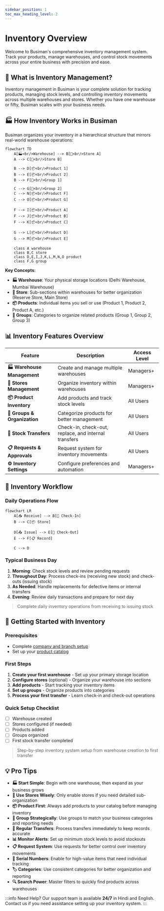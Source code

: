 ```yaml
---
sidebar_position: 1
toc_max_heading_level: 2
---
```


# Inventory Overview

Welcome to Busiman's comprehensive inventory management system. Track your products, manage warehouses, and control stock movements across your entire business with precision and ease.

## 🎯 **What is Inventory Management?**

Inventory management in Busiman is your complete solution for tracking products, managing stock levels, and controlling inventory movements across multiple warehouses and stores. Whether you have one warehouse or fifty, Busiman scales with your business needs.

## 🏭 **How Inventory Works in Busiman**

Busiman organizes your inventory in a hierarchical structure that mirrors real-world warehouse operations:

```mermaid
flowchart TD
    A[🏭<br/>Warehouse] --> B[🏪<br/>Store A]
    A --> C[🏪<br/>Store B]

    B --> D[📦<br/>Product 1]
    B --> E[📦<br/>Product 2]
    B --> F[📁<br/>Group 1]

    C --> G[📁<br/>Group 2]
    C --> N[📦<br/>Product F]
    C --> O[📦<br/>Product G]

    F --> I[📦<br/>Product A]
    F --> J[📦<br/>Product B]
    F --> K[📦<br/>Product C]

    G --> L[📦<br/>Product D]
    G --> M[📦<br/>Product E]

    class A warehouse
    class B,C store
    class D,E,I,J,K,L,M,N,O product
    class F,G group
```

**Key Concepts:**

- **🏭 Warehouse**: Your physical storage locations (Delhi Warehouse, Mumbai Warehouse)
- **🏪 Store**: Sub-sections within warehouses for better organization (Reserve Store, Main Store)
- **📦 Products**: Individual items you sell or use (Product 1, Product 2, Product A, etc.)
- **📁 Groups**: Categories to organize related products (Group 1, Group 2, Group 3)

## 📊 **Inventory Features Overview**

| Feature                      | Description                                          | Access Level |
| ---------------------------- | ---------------------------------------------------- | ------------ |
| **🏭 Warehouse Management**  | Create and manage multiple warehouses                | Managers+    |
| **🏪 Stores Management**     | Organize inventory within warehouses                 | Managers+    |
| **📦 Product Inventory**     | Add products and track stock levels                  | All Users    |
| **📁 Groups & Organization** | Categorize products for better management            | All Users    |
| **🔄 Stock Transfers**       | Check-in, check-out, replace, and internal transfers | All Users    |
| **📋 Requests & Approvals**  | Request system for inventory movements               | All Users    |
| **⚙️ Inventory Settings**    | Configure preferences and automation                 | Managers+    |

## 🔄 **Inventory Workflow**

### Daily Operations Flow

```mermaid
flowchart LR
    A[📥 Receive] --> B[🔄 Check-In]
    B --> C[📦 Store]

    D[📤 Issue] --> E[🔄 Check-Out]
    E --> F[📋 Record]

    C --> D
```

### Typical Business Day

1. **Morning**: Check stock levels and review pending requests
2. **Throughout Day**: Process check-ins (receiving new stock) and check-outs (issuing stock)
3. **As Needed**: Handle replacements for defective items or internal transfers
4. **Evening**: Review daily transactions and prepare for next day

<!-- ![Daily Inventory Workflow](/img/inventory/daily-workflow.gif) -->

> Complete daily inventory operations from receiving to issuing stock

## 🚀 **Getting Started with Inventory**

### Prerequisites

- Complete [company and branch setup](/getting-started/onboarding)
- Set up your [product catalog](/getting-started/quick-start#-step-1-set-up-your-product-catalog)

### First Steps

1. **Create your first warehouse** - Set up your primary storage location
2. **Configure stores** (optional) - Organize your warehouse into sections
3. **Add products** - Start tracking your inventory items
4. **Set up groups** - Organize products into categories
5. **Process your first transfer** - Learn check-in and check-out operations

### Quick Setup Checklist

- [ ] Warehouse created
- [ ] Stores configured (if needed)
- [ ] Products added
- [ ] Groups organized
- [ ] First stock transfer completed

<!-- ![Inventory Setup Process](/img/inventory/setup-process.gif) -->

> Step-by-step inventory system setup from warehouse creation to first transfer

## 💡 **Pro Tips**

- **🏭 Start Simple**: Begin with one warehouse, then expand as your business grows
- **🏪 Use Stores Wisely**: Only enable stores if you need detailed sub-organization
- **📦 Product First**: Always add products to your catalog before managing inventory
- **📁 Group Strategically**: Use groups to match your business categories and reporting needs
- **🔄 Regular Transfers**: Process transfers immediately to keep records accurate
- **📊 Monitor Alerts**: Set up minimum stock levels to avoid stockouts
- **📋 Request System**: Use requests for better control over inventory movements
- **📱 Serial Numbers**: Enable for high-value items that need individual tracking
- **🏷️ Categories**: Use consistent categories for better organization and reporting
- **🔍 Search Power**: Master filters to quickly find products across warehouses

:::info Need Help?
Our support team is available **24/7** in Hindi and English. Contact us if you need assistance setting up your inventory system.
:::
